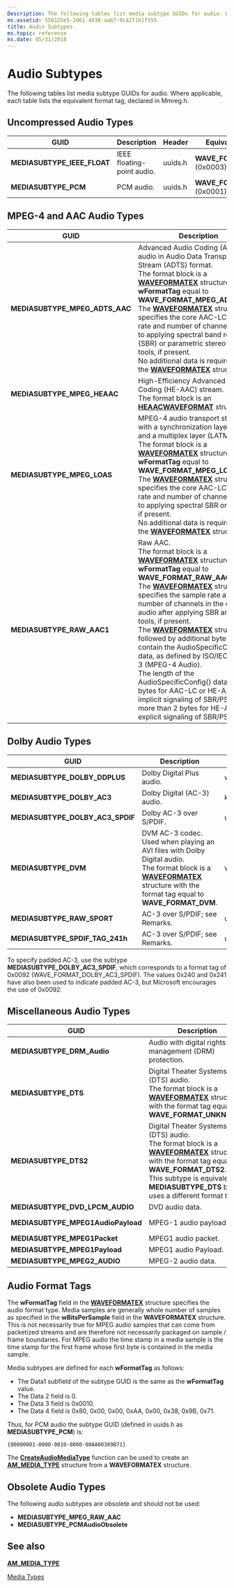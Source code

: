 ```yaml
---
Description: The following tables list media subtype GUIDs for audio. Where applicable, each table lists the equivalent format tag, declared in Mmreg.h.
ms.assetid: 55012be5-2d61-4d38-aab7-0c42f161f555
title: Audio Subtypes
ms.topic: reference
ms.date: 05/31/2018
---
```


# Audio Subtypes

The following tables list media subtype GUIDs for audio. Where applicable, each table lists the equivalent format tag, declared in Mmreg.h.

## Uncompressed Audio Types



| GUID                          | Description                | Header  | Equivalent Format Tag                  |
|-------------------------------|----------------------------|---------|----------------------------------------|
| **MEDIASUBTYPE\_IEEE\_FLOAT** | IEEE floating-point audio. | uuids.h | **WAVE\_FORMAT\_IEEE\_FLOAT** (0x0003) |
| **MEDIASUBTYPE\_PCM**         | PCM audio.                 | uuids.h | **WAVE\_FORMAT\_PCM** (0x0001)         |



 

## MPEG-4 and AAC Audio Types



| GUID                              | Description                                                                                                                                                                                                                                                                                                                                                                                                                                                                                                                                                                                                                                                                                                                               | Header       | Equivalent Format Tag                      |
|-----------------------------------|-------------------------------------------------------------------------------------------------------------------------------------------------------------------------------------------------------------------------------------------------------------------------------------------------------------------------------------------------------------------------------------------------------------------------------------------------------------------------------------------------------------------------------------------------------------------------------------------------------------------------------------------------------------------------------------------------------------------------------------------|--------------|--------------------------------------------|
| **MEDIASUBTYPE\_MPEG\_ADTS\_AAC** | Advanced Audio Coding (AAC) audio in Audio Data Transport Stream (ADTS) format.<br/> The format block is a [**WAVEFORMATEX**](https://msdn.microsoft.com/en-us/library/Dd390970(v=VS.85).aspx) structure with **wFormatTag** equal to **WAVE\_FORMAT\_MPEG\_ADTS\_AAC**.<br/> The [**WAVEFORMATEX**](https://msdn.microsoft.com/en-us/library/Dd390970(v=VS.85).aspx) structure specifies the core AAC-LC sample rate and number of channels, prior to applying spectral band replication (SBR) or parametric stereo (PS) tools, if present.<br/> No additional data is required after the [**WAVEFORMATEX**](https://msdn.microsoft.com/en-us/library/Dd390970(v=VS.85).aspx) structure.<br/>                                                                                                                                                                 | wmcodecdsp.h | **WAVE\_FORMAT\_MPEG\_ADTS\_AAC** (0x1600) |
| **MEDIASUBTYPE\_MPEG\_HEAAC**     | High-Efficiency Advanced Audio Coding (HE-AAC) stream.<br/> The format block is an [**HEAACWAVEFORMAT**](/windows/desktop/api/mmreg/ns-mmreg-heaacwaveformat_tag) structure.<br/>                                                                                                                                                                                                                                                                                                                                                                                                                                                                                                                                                                                 | wmcodecdsp.h | **WAVE\_FORMAT\_MPEG\_HEAAC** (0x1610)     |
| **MEDIASUBTYPE\_MPEG\_LOAS**      | MPEG-4 audio transport stream with a synchronization layer (LOAS) and a multiplex layer (LATM).<br/> The format block is a [**WAVEFORMATEX**](https://msdn.microsoft.com/en-us/library/Dd390970(v=VS.85).aspx) structure with **wFormatTag** equal to **WAVE\_FORMAT\_MPEG\_LOAS**.<br/> The [**WAVEFORMATEX**](https://msdn.microsoft.com/en-us/library/Dd390970(v=VS.85).aspx) structure specifies the core AAC-LC sample rate and number of channels, prior to applying spectral SBR or PS tools, if present.<br/> No additional data is required after the [**WAVEFORMATEX**](https://msdn.microsoft.com/en-us/library/Dd390970(v=VS.85).aspx) structure.<br/>                                                                                                                                                                                             | wmcodecdsp.h | **WAVE\_FORMAT\_MPEG\_LOAS** (0x1602)      |
| **MEDIASUBTYPE\_RAW\_AAC1**       | Raw AAC.<br/> The format block is a [**WAVEFORMATEX**](https://msdn.microsoft.com/en-us/library/Dd390970(v=VS.85).aspx) structure with **wFormatTag** equal to **WAVE\_FORMAT\_RAW\_AAC1**.<br/> The [**WAVEFORMATEX**](https://msdn.microsoft.com/en-us/library/Dd390970(v=VS.85).aspx) structure specifies the sample rate and number of channels in the decoded audio after applying SBR and PS tools, if present.<br/> The [**WAVEFORMATEX**](https://msdn.microsoft.com/en-us/library/Dd390970(v=VS.85).aspx) structure is followed by additional bytes that contain the AudioSpecificConfig() data, as defined by ISO/IEC 14496-3 (MPEG-4 Audio). <br/> The length of the AudioSpecificConfig() data is 2 bytes for AAC-LC or HE-AAC with implicit signaling of SBR/PS. It is more than 2 bytes for HE-AAC with explicit signaling of SBR/PS.<br/> | wmcodecdps.h | **WAVE\_FORMAT\_RAW\_AAC1** (0x00FF)       |



 

## Dolby Audio Types



| GUID                                | Description                                                                                                                                                                                                             | Header       | Equivalent Format Tag                        |
|-------------------------------------|-------------------------------------------------------------------------------------------------------------------------------------------------------------------------------------------------------------------------|--------------|----------------------------------------------|
| **MEDIASUBTYPE\_DOLBY\_DDPLUS**     | Dolby Digital Plus audio.                                                                                                                                                                                               | wmcodecdsp.h | n/a                                          |
| **MEDIASUBTYPE\_DOLBY\_AC3**        | Dolby Digital (AC-3) audio.                                                                                                                                                                                             | ksuuids.h    | n/a                                          |
| **MEDIASUBTYPE\_DOLBY\_AC3\_SPDIF** | Dolby AC-3 over S/PDIF.                                                                                                                                                                                                 | uuids.h      | **WAVE\_FORMAT\_DOLBY\_AC3\_SPDIF** (0x0092) |
| **MEDIASUBTYPE\_DVM**               | DVM AC-3 codec. Used when playing an AVI files with Dolby Digital audio.<br/> The format block is a [**WAVEFORMATEX**](https://msdn.microsoft.com/en-us/library/Dd390970(v=VS.85).aspx) structure with the format tag equal to **WAVE\_FORMAT\_DVM**.<br/> | wmcodecdsp.h | **WAVE\_FORMAT\_DVM** (0x2000)               |
| **MEDIASUBTYPE\_RAW\_SPORT**        | AC-3 over S/PDIF; see Remarks.                                                                                                                                                                                          | uuids.h      | **WAVE\_FORMAT\_RAW\_SPORT** (0x0240)        |
| **MEDIASUBTYPE\_SPDIF\_TAG\_241h**  | AC-3 over S/PDIF; see Remarks.                                                                                                                                                                                          | uuids.h      | **WAVE\_FORMAT\_ESST\_AC3** (0x0241)         |



 

To specify padded AC-3, use the subtype **MEDIASUBTYPE\_DOLBY\_AC3\_SPDIF**, which corresponds to a format tag of 0x0092 (WAVE\_FORMAT\_DOLBY\_AC3\_SPDIF). The values 0x240 and 0x241 have also been used to indicate padded AC-3, but Microsoft encourages the use of 0x0092.

## Miscellaneous Audio Types



| GUID                                | Description                                                                                                                                                                                                                                                                          | Header       | Equivalent Format Tag           |
|-------------------------------------|--------------------------------------------------------------------------------------------------------------------------------------------------------------------------------------------------------------------------------------------------------------------------------------|--------------|---------------------------------|
| **MEDIASUBTYPE\_DRM\_Audio**        | Audio with digital rights management (DRM) protection.                                                                                                                                                                                                                               | uuids.h      | **WAVE\_FORMAT\_DRM** (0x0009)  |
| **MEDIASUBTYPE\_DTS**               | Digital Theater Systems (DTS) audio.<br/> The format block is a [**WAVEFORMATEX**](https://msdn.microsoft.com/en-us/library/Dd390970(v=VS.85).aspx) structure with the format tag equal to **WAVE\_FORMAT\_UNKNOWN**.<br/>                                                                                              | ksuuids.h    | n/a                             |
| **MEDIASUBTYPE\_DTS2**              | Digital Theater Systems (DTS) audio.<br/> The format block is a [**WAVEFORMATEX**](https://msdn.microsoft.com/en-us/library/Dd390970(v=VS.85).aspx) structure with the format tag equal to **WAVE\_FORMAT\_DTS2**.<br/> This subtype is equivalent to **MEDIASUBTYPE\_DTS** but uses a different format tag.<br/> | wmcodecdsp.h | **WAVE\_FORMAT\_DTS2** (0x2001) |
| **MEDIASUBTYPE\_DVD\_LPCM\_AUDIO**  | DVD audio data.                                                                                                                                                                                                                                                                      | ksuuids.h    | n/a                             |
| **MEDIASUBTYPE\_MPEG1AudioPayload** | MPEG-1 audio payload.                                                                                                                                                                                                                                                                | uuids.h      | **WAVE\_FORMAT\_MPEG** (0x0050) |
| **MEDIASUBTYPE\_MPEG1Packet**       | MPEG1 audio packet.                                                                                                                                                                                                                                                                  | uuids.h      | n/a                             |
| **MEDIASUBTYPE\_MPEG1Payload**      | MPEG1 audio Payload.                                                                                                                                                                                                                                                                 | uuids.h      | n/a                             |
| **MEDIASUBTYPE\_MPEG2\_AUDIO**      | MPEG-2 audio data.                                                                                                                                                                                                                                                                   | ksuuids.h    | n/a                             |



 

## Audio Format Tags

The **wFormatTag** field in the [**WAVEFORMATEX**](https://msdn.microsoft.com/en-us/library/Dd390970(v=VS.85).aspx) structure specifies the audio format type. Media samples are generally whole number of samples as specified in the **wBitsPerSample** field in the **WAVEFORMATEX** structure. This is not necessarily true for MPEG audio samples that can come from packetized streams and are therefore not necessarily packaged on sample / frame boundaries. For MPEG audio the time stamp in a media sample is the time stamp for the first frame whose first byte is contained in the media sample.

Media subtypes are defined for each **wFormatTag** as follows:

-   The Data1 subfield of the subtype GUID is the same as the **wFormatTag** value.
-   The Data 2 field is 0.
-   The Data 3 field is 0x0010.
-   The Data 4 field is 0x80, 0x00, 0x00, 0xAA, 0x00, 0x38, 0x9B, 0x71.

Thus, for PCM audio the subtype GUID (defined in uuids.h as **MEDIASUBTYPE\_PCM**) is:

`{00000001-0000-0010-8000-00AA00389B71}`

The [**CreateAudioMediaType**](createaudiomediatype.md) function can be used to create an [**AM\_MEDIA\_TYPE**](/previous-versions/windows/desktop/api/strmif/ns-strmif-am_media_type) structure from a **WAVEFORMATEX** structure.

## Obsolete Audio Types

The following audio subtypes are obsolete and should not be used:

-   **MEDIASUBTYPE\_MPEG\_RAW\_AAC**
-   **MEDIASUBTYPE\_PCMAudioObsolete**

## See also

<dl> <dt>

[**AM\_MEDIA\_TYPE**](/previous-versions/windows/desktop/api/strmif/ns-strmif-am_media_type)
</dt> <dt>

[Media Types](media-types.md)
</dt> </dl>

 

 




